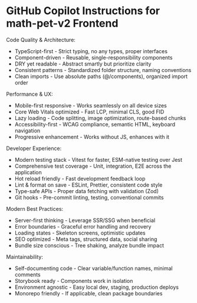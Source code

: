 # GitHub Copilot Instructions for math-pet-v2 Frontend

Code Quality & Architecture:

- TypeScript-first - Strict typing, no any types, proper interfaces
- Component-driven - Reusable, single-responsibility components
- DRY yet readable - Abstract smartly but prioritize clarity
- Consistent patterns - Standardized folder structure, naming conventions
- Clean imports - Use absolute paths (@/components), organized import order

Performance & UX:

- Mobile-first responsive - Works seamlessly on all device sizes
- Core Web Vitals optimized - Fast LCP, minimal CLS, good FID
- Lazy loading - Code splitting, image optimization, route-based chunks
- Accessibility-first - WCAG compliance, semantic HTML, keyboard navigation
- Progressive enhancement - Works without JS, enhances with it

Developer Experience:

- Modern testing stack - Vitest for faster, ESM-native testing over Jest
- Comprehensive test coverage - Unit, integration, E2E across the application
- Hot reload friendly - Fast development feedback loop
- Lint & format on save - ESLint, Prettier, consistent code style
- Type-safe APIs - Proper data fetching with validation (Zod)
- Git hooks - Pre-commit linting, testing, conventional commits

Modern Best Practices:

- Server-first thinking - Leverage SSR/SSG when beneficial
- Error boundaries - Graceful error handling and recovery
- Loading states - Skeleton screens, optimistic updates
- SEO optimized - Meta tags, structured data, social sharing
- Bundle size conscious - Tree shaking, analyze bundle impact

Maintainability:

- Self-documenting code - Clear variable/function names, minimal comments
- Storybook ready - Components work in isolation
- Environment agnostic - Easy local dev, staging, production deploys
- Monorepo friendly - If applicable, clean package boundaries
